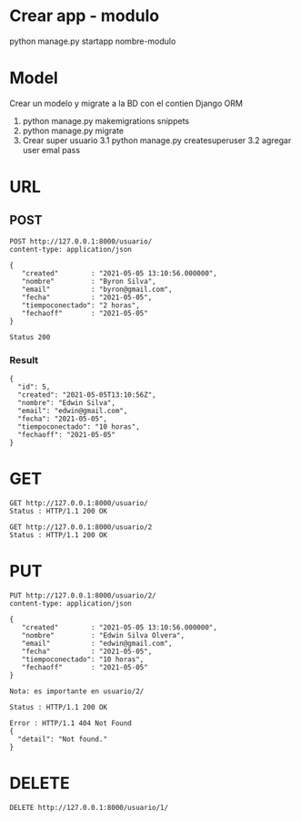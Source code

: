 # Crear app - modulo
python manage.py startapp nombre-modulo
# Model
Crear un modelo y migrate a la BD con el contien Django ORM
1. python manage.py makemigrations snippets
2. python manage.py migrate
3. Crear super usuario
    3.1 python manage.py createsuperuser
    3.2 agregar user emal pass

# URL
## POST
```
POST http://127.0.0.1:8000/usuario/
content-type: application/json

{
   "created"        : "2021-05-05 13:10:56.000000", 
   "nombre"         : "Byron Silva",
   "email"          : "byron@gmail.com",
   "fecha"          : "2021-05-05",
   "tiempoconectado": "2 horas",
   "fechaoff"       : "2021-05-05"
}

Status 200
```
### Result
```
{
  "id": 5,
  "created": "2021-05-05T13:10:56Z",
  "nombre": "Edwin Silva",
  "email": "edwin@gmail.com",
  "fecha": "2021-05-05",
  "tiempoconectado": "10 horas",
  "fechaoff": "2021-05-05"
}
```
# GET
```
GET http://127.0.0.1:8000/usuario/
Status : HTTP/1.1 200 OK

GET http://127.0.0.1:8000/usuario/2
Status : HTTP/1.1 200 OK

```
# PUT
```
PUT http://127.0.0.1:8000/usuario/2/
content-type: application/json

{
   "created"        : "2021-05-05 13:10:56.000000", 
   "nombre"         : "Edwin Silva Olvera",
   "email"          : "edwin@gmail.com",
   "fecha"          : "2021-05-05",
   "tiempoconectado": "10 horas",
   "fechaoff"       : "2021-05-05"
}

Nota: es importante en usuario/2/

Status : HTTP/1.1 200 OK

Error : HTTP/1.1 404 Not Found
{
  "detail": "Not found."
}

```

# DELETE
```
DELETE http://127.0.0.1:8000/usuario/1/
```